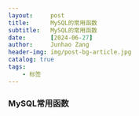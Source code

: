 ```yaml
---
layout:     post
title:      MySQL的常用函数
subtitle:   MySQL的常用函数
date:       [2024-06-27]
author:     Junhao Zang
header-img: img/post-bg-article.jpg
catalog: true
tags:
    - 标签
---
```




### MySQL常用函数
